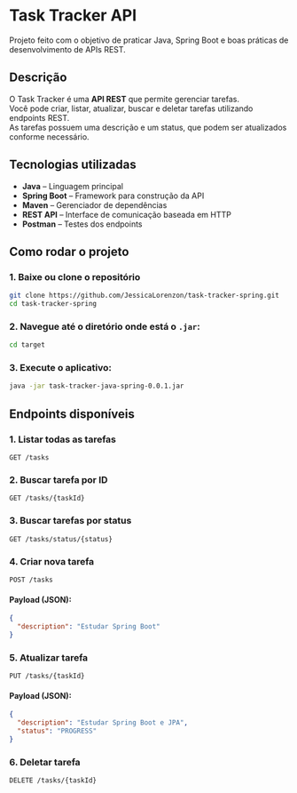 # Task Tracker API

Projeto feito com o objetivo de praticar Java, Spring Boot e boas práticas de desenvolvimento de APIs REST.

## Descrição

O Task Tracker é uma **API REST** que permite gerenciar tarefas.  
Você pode criar, listar, atualizar, buscar e deletar tarefas utilizando endpoints REST.  
As tarefas possuem uma descrição e um status, que podem ser atualizados conforme necessário.

## Tecnologias utilizadas

- **Java** – Linguagem principal
- **Spring Boot** – Framework para construção da API
- **Maven** – Gerenciador de dependências
- **REST API** – Interface de comunicação baseada em HTTP
- **Postman** – Testes dos endpoints

## Como rodar o projeto

### 1. Baixe ou clone o repositório

```bash
git clone https://github.com/JessicaLorenzon/task-tracker-spring.git
cd task-tracker-spring
```

### 2. Navegue até o diretório onde está o `.jar`:

```bash
cd target
```

### 3. Execute o aplicativo:

```bash
java -jar task-tracker-java-spring-0.0.1.jar
```

## Endpoints disponíveis

### 1. Listar todas as tarefas

```http
GET /tasks
```

### 2. Buscar tarefa por ID

```http
GET /tasks/{taskId}
```

### 3. Buscar tarefas por status

```http
GET /tasks/status/{status}
```

### 4. Criar nova tarefa

```http
POST /tasks
```

#### Payload (JSON):

```json
{
  "description": "Estudar Spring Boot"
}
```

### 5. Atualizar tarefa

```http
PUT /tasks/{taskId}
```

#### Payload (JSON):

```json
{
  "description": "Estudar Spring Boot e JPA",
  "status": "PROGRESS"
}
```

### 6. Deletar tarefa

```http
DELETE /tasks/{taskId}
```